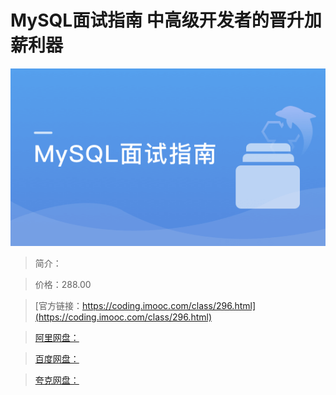 # MySQL面试指南 中高级开发者的晋升加薪利器

![img](../../assets/5fd18bbf09dd862805400304.png)

> 简介：

> 价格：288.00

> [官方链接：https://coding.imooc.com/class/296.html](https://coding.imooc.com/class/296.html)

> [阿里网盘：]()

> [百度网盘：]()

> [夸克网盘：]()
